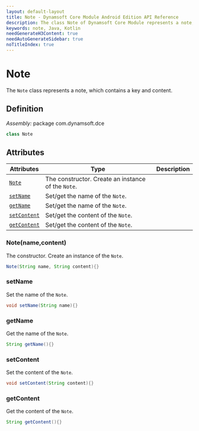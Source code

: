 ```yaml
---
layout: default-layout
title: Note - Dynamsoft Core Module Android Edition API Reference
description: The class Note of Dynamsoft Core Module represents a note, which contains a key and content.
keywords: note, Java, Kotlin
needGenerateH3Content: true
needAutoGenerateSidebar: true
noTitleIndex: true
---
```


# Note

The `Note` class represents a note, which contains a key and content.

## Definition

*Assembly:* package com.dynamsoft.dce

```java
class Note
```

## Attributes

| Attributes | Type | Description |
| ---------- | ---- | ----------- |
| [`Note`](#notenamecontent) | The constructor. Create an instance of the `Note`. |
| [`setName`](#setname) | Set/get the name of the `Note`. |
| [`getName`](#getname) | Set/get the name of the `Note`. |
| [`setContent`](#setcontent) | Set/get the content of the `Note`. |
| [`getContent`](#getcontent) | Set/get the content of the `Note`. |

### Note(name,content)

The constructor. Create an instance of the `Note`.

```java
Note(String name, String content){}
```

### setName

Set the name of the `Note`.

```java
void setName(String name){}
```

### getName

Get the name of the `Note`.

```java
String getName(){}
```

### setContent

Set the content of the `Note`.

```java
void setContent(String content){}
```

### getContent

Get the content of the `Note`.

```java
String getContent(){}
```
